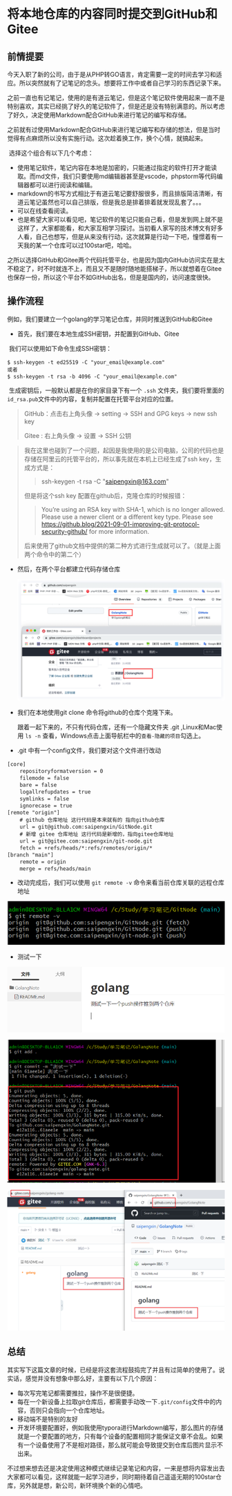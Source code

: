 # 将本地仓库的内容同时提交到GitHub和Gitee

## 前情提要

​		今天入职了新的公司，由于是从PHP转GO语言，肯定需要一定的时间去学习和适应。所以突然就有了记笔记的念头。想要将工作中或者自己学习的东西记录下来。

​		之前一直也有记笔记，使用的是有道云笔记，但是这个笔记软件使用起来一直不是特别喜欢，其实已经挑了好久的笔记软件了，但是还是没有特别满意的。所以考虑了好久，决定使用Markdown配合GitHub来进行笔记的编写和存储。

​		之前就有过使用Markdown配合GitHub来进行笔记编写和存储的想法，但是当时觉得有点麻烦所以没有实施行动。这次趁着换工作，换个心情，就搞起来。

​		选择这个组合有以下几个考虑：

- 使用笔记软件，笔记内容在本地是加密的，只能通过指定的软件打开才能读取。而md文件，我们只要使用md编辑器甚至是vscode，phpstorm等代码编辑器都可以进行阅读和编辑。
- markdown的书写方式相比于有道云笔记要舒服很多，而且排版简洁清晰，有道云笔记虽然也可以自己排版，但是我总是排着排着就发现乱套了。。。
- 可以在线查看阅读。
- 也是希望大家可以看见吧，笔记软件的笔记只能自己看，但是发到网上就不是这样了，大家都能看，和大家互相学习探讨。当初看人家写的技术博文有好多人看，自己也想写，但是从来没有行动，这次就算是行动一下吧，憧憬着有一天我的某一个仓库可以过100star吧，哈哈。

​		之所以选择GitHub和Gitee两个代码托管平台，也是因为国内GitHub访问实在是太不稳定了，时不时就连不上，而且又不是随时随地能搭梯子，所以就想着在Gitee也保存一份，所以这个平台不如GitHub出名，但是是国内的，访问速度很快。



## 操作流程

​		例如，我们要建立一个golang的学习笔记仓库，并同时推送到GitHub和Gitee

- 首先，我们要在本地生成SSH密钥，并配置到GitHub、Gitee

​		我们可以使用如下命令生成SSH密钥：

```
$ ssh-keygen -t ed25519 -C "your_email@example.com"
或者
$ ssh-keygen -t rsa -b 4096 -C "your_email@example.com"
```

​		生成密钥后，一般默认都是在你的家目录下有一个 `.ssh` 文件夹，我们要将里面的 ` id_rsa.pub`文件中的内容，复制并配置在托管平台对应的位置。

> GitHub：点击右上角头像 -> setting -> SSH and GPG keys -> new ssh key
>
> Gitee : 右上角头像 -> 设置 -> SSH 公钥

> 我在这里也碰到了一个问题，起因是我使用的是公司电脑，公司的代码也是存储在阿里云的托管平台的，所以事先就在本机上已经生成了ssh key，生成方式是：
>
> > ssh-keygen -t rsa -C "saipengxin@163.com"
>
> 但是将这个ssh key 配置在github后，克隆仓库的时候报错：
>
> >  You’re using an RSA key with SHA-1, which is no longer allowed. Please use a newer client or a different key type.
> > Please see https://github.blog/2021-09-01-improving-git-protocol-security-github/ for more information.
>
> 后来使用了github文档中提供的第二种方式进行生成就可以了。（就是上面两个命令中的第二个）

- 然后，在两个平台都建立代码存储仓库

  ![image-20220330233254061](assets/image-20220330233254061.png)

- 我们在本地使用git clone 命令将github的仓库个克隆下来。

  跟着一起下来的，不只有代码仓库，还有一个隐藏文件夹 .git ,Linux和Mac使用 `ls -n` 查看，Windows点击上面导航栏中的`查看-隐藏的项目`勾选上。



- .git 中有一个config文件，我们要对这个文件进行改动

```
[core]
	repositoryformatversion = 0
	filemode = false
	bare = false
	logallrefupdates = true
	symlinks = false
	ignorecase = true
[remote "origin"]
    # github 仓库地址 这行代码是本来就有的 指向github仓库
	url = git@github.com:saipengxin/GitNode.git
	# 新增 gitee 仓库地址 这行代码是新增的，指向gitee仓库地址
	url = git@gitee.com:saipengxin/git-node.git
	fetch = +refs/heads/*:refs/remotes/origin/*
[branch "main"]
	remote = origin
	merge = refs/heads/main
```

- 改动完成后，我们可以使用 `git remote -v` 命令来看当前仓库关联的远程仓库地址

![image-20220331100155456](assets/image-20220331100155456.png)

- 测试一下

![image-20220331100259776](assets/image-20220331100259776.png)

![image-20220331100420321](assets/image-20220331100420321.png)

![image-20220331100814191](assets/image-20220331100814191.png)



## 总结

​		其实写下这篇文章的时候，已经是将这套流程鼓捣完了并且有过简单的使用了。说实话，感觉并没有想象中那么好，主要有以下几个原因：

- 每次写完笔记都需要推拉，操作不是很便捷。
- 每在一个新设备上拉取git仓库后，都需要手动改一下`.git/config`文件中的内容，否则只会指向一个仓库地址。
- 移动端不是特别的友好
- 开发环境要配置好，例如我使用typora进行Markdown编写，那么图片的存储就是一个要配置的地方，只有每个设备的配置相同才能保证文章不会乱。如果有一个设备使用了不是相对路径，那么就可能会导致提交到仓库后图片显示不出来。

​		不过想来想去还是决定使用这种模式继续记录笔记和内容，一来是想将内容发出去大家都可以看见，这样就能一起学习进步，同时期待着自己遥遥无期的100star仓库，另外就是想，新公司，新环境换个新的心情吧。